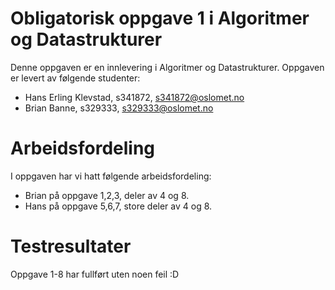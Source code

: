 # Obligatorisk oppgave 1 i Algoritmer og Datastrukturer

Denne oppgaven er en innlevering i Algoritmer og Datastrukturer. 
Oppgaven er levert av følgende studenter:
* Hans Erling Klevstad, s341872, s341872@oslomet.no
* Brian Banne, s329333, s329333@oslomet.no

# Arbeidsfordeling

I oppgaven har vi hatt følgende arbeidsfordeling:
* Brian på oppgave 1,2,3, deler av 4 og 8.
* Hans på oppgave 5,6,7, store deler av 4 og 8.

# Testresultater

Oppgave 1-8 har fullført uten noen feil :D
